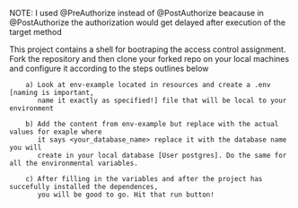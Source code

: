 NOTE: I used @PreAuthorize instead of @PostAuthorize beacause in @PostAuthorize the authorization would get delayed after execution of the target method


This project contains a shell for bootraping the access control assignment. Fork the repository and then clone your forked repo on 
your local machines and configure it according to the steps outlines below


        a) Look at env-example located in resources and create a .env [naming is important,
           name it exactly as specified!] file that will be local to your environment
           
        b) Add the content from env-example but replace with the actual values for exaple where
           it says <your_database_name> replace it with the database name you will 
           create in your local database [User postgres]. Do the same for all the environmental variables.
           
        c) After filling in the variables and after the project has succefully installed the dependences, 
           you will be good to go. Hit that run button!
